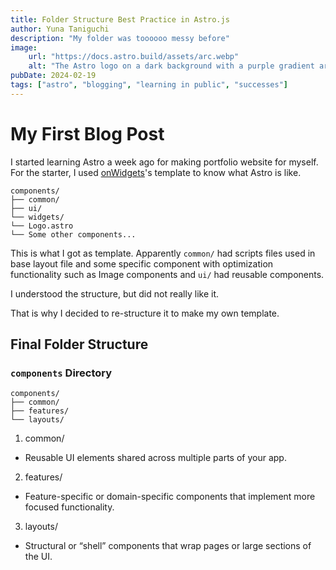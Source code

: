 ```yaml
---
title: Folder Structure Best Practice in Astro.js
author: Yuna Taniguchi
description: "My folder was toooooo messy before"
image:
    url: "https://docs.astro.build/assets/arc.webp"
    alt: "The Astro logo on a dark background with a purple gradient arc."
pubDate: 2024-02-19
tags: ["astro", "blogging", "learning in public", "successes"]
---
```


# My First Blog Post
I started learning Astro a week ago for making portfolio website for myself.
For the starter, I used [onWidgets](https://onwidget.com/)'s template to know what Astro is like.

```
components/
├── common/
├── ui/
└── widgets/
└── Logo.astro
└── Some other components...
```

This is what I got as template.
Apparently `common/` had scripts files used in base layout file and some specific component with optimization functionality such as Image components and `ui/` had reusable components.

I understood the structure, but did not really like it.

That is why I decided to re-structure it to make my own template.

## Final Folder Structure

### `components` Directory

```
components/
├── common/
├── features/
└── layouts/
```

1. common/
- Reusable UI elements shared across multiple parts of your app.
2. features/
- Feature-specific or domain-specific components that implement more focused functionality.
3. layouts/
- Structural or “shell” components that wrap pages or large sections of the UI.
